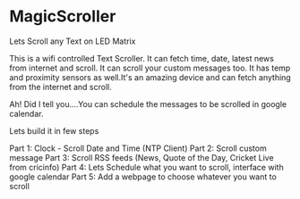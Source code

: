 # MagicScroller
Lets Scroll any Text on LED Matrix


This is a wifi controlled Text Scroller. It can fetch time, date, latest news from internet and scroll. It can scroll your custom messages too. It has temp and proximity sensors as well.It's an amazing device and can fetch anything from the internet and scroll.

Ah! Did I tell you....You can schedule the messages to be scrolled in google calendar. 

Lets build it in few steps

Part 1: Clock - Scroll Date and Time (NTP Client)
Part 2: Scroll custom message
Part 3: Scroll RSS feeds (News, Quote of the Day, Cricket Live from cricinfo)
Part 4: Lets Schedule what you want to scroll, interface with google calendar
Part 5: Add a webpage to choose whatever you want to scroll
